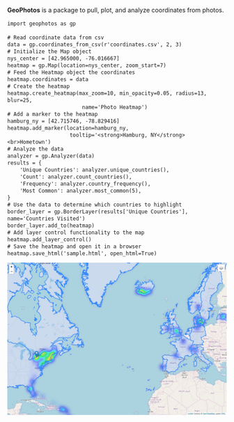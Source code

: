 **GeoPhotos** is a package to pull, plot, and analyze coordinates from photos.

```
import geophotos as gp

# Read coordinate data from csv
data = gp.coordinates_from_csv(r'coordinates.csv', 2, 3)
# Initialize the Map object
nys_center = [42.965000, -76.016667]
heatmap = gp.Map(location=nys_center, zoom_start=7)
# Feed the Heatmap object the coordinates
heatmap.coordinates = data
# Create the heatmap
heatmap.create_heatmap(max_zoom=10, min_opacity=0.05, radius=13, blur=25,
                        name='Photo Heatmap')
# Add a marker to the heatmap
hamburg_ny = [42.715746, -78.829416]
heatmap.add_marker(location=hamburg_ny,
                    tooltip='<strong>Hamburg, NY</strong><br>Hometown')
# Analyze the data
analyzer = gp.Analyzer(data)
results = {
    'Unique Countries': analyzer.unique_countries(),
    'Count': analyzer.count_countries(),
    'Frequency': analyzer.country_frequency(),
    'Most Common': analyzer.most_common(5),
}
# Use the data to determine which countries to highlight
border_layer = gp.BorderLayer(results['Unique Countries'], name='Countries Visited')
border_layer.add_to(heatmap)
# Add layer control functionality to the map
heatmap.add_layer_control()
# Save the heatmap and open it in a browser
heatmap.save_html('sample.html', open_html=True)
```

<p align="center">
  <img src="https://github.com/jakebrehm/geophotos/blob/readme-update/img/sample.JPG" alt="sample map"/>
</p>